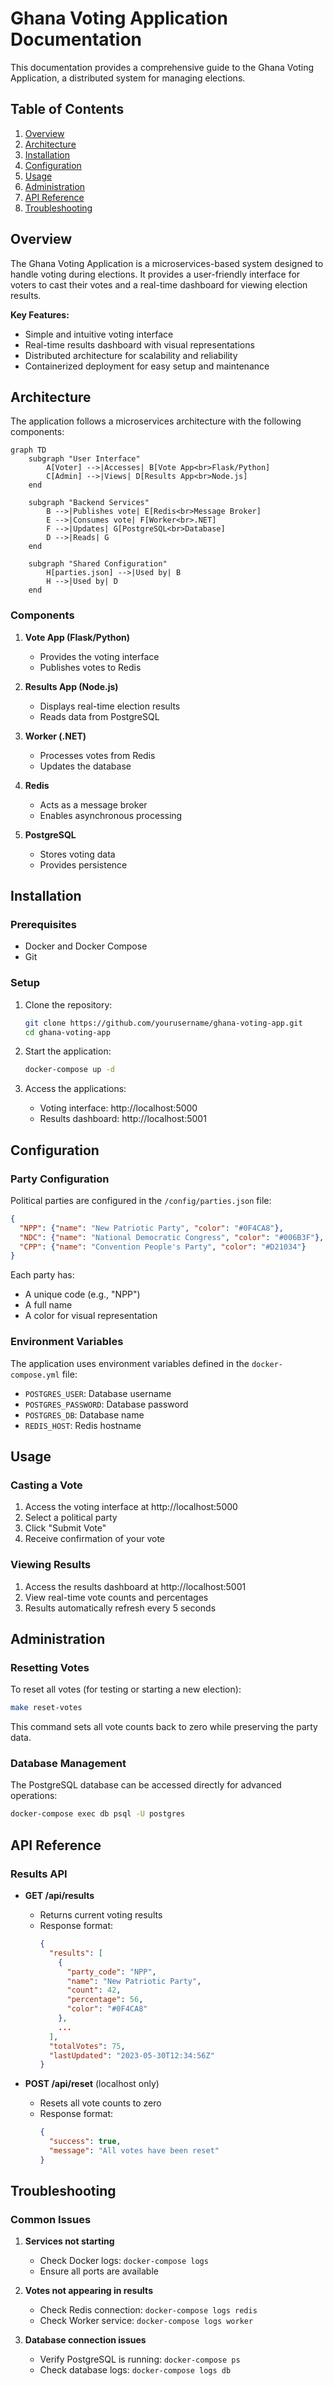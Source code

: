 # Ghana Voting Application Documentation

This documentation provides a comprehensive guide to the Ghana Voting Application, a distributed system for managing elections.

## Table of Contents

1. [Overview](#overview)
2. [Architecture](#architecture)
3. [Installation](#installation)
4. [Configuration](#configuration)
5. [Usage](#usage)
6. [Administration](#administration)
7. [API Reference](#api-reference)
8. [Troubleshooting](#troubleshooting)

## Overview

The Ghana Voting Application is a microservices-based system designed to handle voting during elections. It provides a user-friendly interface for voters to cast their votes and a real-time dashboard for viewing election results.

**Key Features:**
- Simple and intuitive voting interface
- Real-time results dashboard with visual representations
- Distributed architecture for scalability and reliability
- Containerized deployment for easy setup and maintenance

## Architecture

The application follows a microservices architecture with the following components:

```mermaid
graph TD
    subgraph "User Interface"
        A[Voter] -->|Accesses| B[Vote App<br>Flask/Python]
        C[Admin] -->|Views| D[Results App<br>Node.js]
    end

    subgraph "Backend Services"
        B -->|Publishes vote| E[Redis<br>Message Broker]
        E -->|Consumes vote| F[Worker<br>.NET]
        F -->|Updates| G[PostgreSQL<br>Database]
        D -->|Reads| G
    end

    subgraph "Shared Configuration"
        H[parties.json] -->|Used by| B
        H -->|Used by| D
    end
```

### Components

1. **Vote App (Flask/Python)**
   - Provides the voting interface
   - Publishes votes to Redis

2. **Results App (Node.js)**
   - Displays real-time election results
   - Reads data from PostgreSQL

3. **Worker (.NET)**
   - Processes votes from Redis
   - Updates the database

4. **Redis**
   - Acts as a message broker
   - Enables asynchronous processing

5. **PostgreSQL**
   - Stores voting data
   - Provides persistence

## Installation

### Prerequisites

- Docker and Docker Compose
- Git

### Setup

1. Clone the repository:
   ```bash
   git clone https://github.com/yourusername/ghana-voting-app.git
   cd ghana-voting-app
   ```

2. Start the application:
   ```bash
   docker-compose up -d
   ```

3. Access the applications:
   - Voting interface: http://localhost:5000
   - Results dashboard: http://localhost:5001

## Configuration

### Party Configuration

Political parties are configured in the `/config/parties.json` file:

```json
{
  "NPP": {"name": "New Patriotic Party", "color": "#0F4CA8"},
  "NDC": {"name": "National Democratic Congress", "color": "#006B3F"},
  "CPP": {"name": "Convention People's Party", "color": "#D21034"}
}
```

Each party has:
- A unique code (e.g., "NPP")
- A full name
- A color for visual representation

### Environment Variables

The application uses environment variables defined in the `docker-compose.yml` file:

- `POSTGRES_USER`: Database username
- `POSTGRES_PASSWORD`: Database password
- `POSTGRES_DB`: Database name
- `REDIS_HOST`: Redis hostname

## Usage

### Casting a Vote

1. Access the voting interface at http://localhost:5000
2. Select a political party
3. Click "Submit Vote"
4. Receive confirmation of your vote

### Viewing Results

1. Access the results dashboard at http://localhost:5001
2. View real-time vote counts and percentages
3. Results automatically refresh every 5 seconds

## Administration

### Resetting Votes

To reset all votes (for testing or starting a new election):

```bash
make reset-votes
```

This command sets all vote counts back to zero while preserving the party data.

### Database Management

The PostgreSQL database can be accessed directly for advanced operations:

```bash
docker-compose exec db psql -U postgres
```

## API Reference

### Results API

- **GET /api/results**
  - Returns current voting results
  - Response format:
    ```json
    {
      "results": [
        {
          "party_code": "NPP",
          "name": "New Patriotic Party",
          "count": 42,
          "percentage": 56,
          "color": "#0F4CA8"
        },
        ...
      ],
      "totalVotes": 75,
      "lastUpdated": "2023-05-30T12:34:56Z"
    }
    ```

- **POST /api/reset** (localhost only)
  - Resets all vote counts to zero
  - Response format:
    ```json
    {
      "success": true,
      "message": "All votes have been reset"
    }
    ```

## Troubleshooting

### Common Issues

1. **Services not starting**
   - Check Docker logs: `docker-compose logs`
   - Ensure all ports are available

2. **Votes not appearing in results**
   - Check Redis connection: `docker-compose logs redis`
   - Check Worker service: `docker-compose logs worker`

3. **Database connection issues**
   - Verify PostgreSQL is running: `docker-compose ps`
   - Check database logs: `docker-compose logs db`
